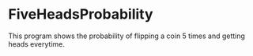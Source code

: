 # FiveHeadsProbability
This program shows the probability of flipping a coin 5 times and getting heads everytime. 
